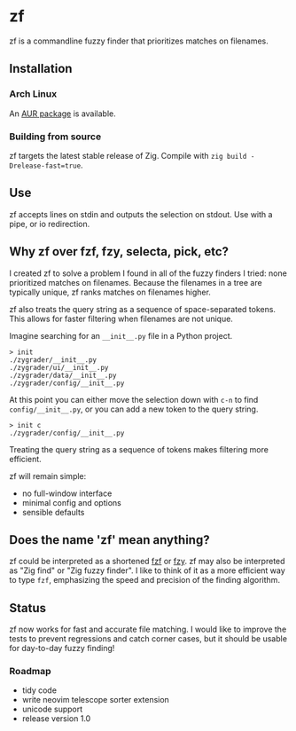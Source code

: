 # zf

zf is a commandline fuzzy finder that prioritizes matches on filenames.

## Installation

### Arch Linux

An [AUR package](https://aur.archlinux.org/packages/zf/) is available.

### Building from source

zf targets the latest stable release of Zig. Compile with `zig build
-Drelease-fast=true`.

## Use

zf accepts lines on stdin and outputs the selection on stdout. Use with a pipe,
or io redirection.

## Why zf over fzf, fzy, selecta, pick, etc?

I created zf to solve a problem I found in all of the fuzzy finders I tried:
none prioritized matches on filenames. Because the filenames in a tree are
typically unique, zf ranks matches on filenames higher.

zf also treats the query string as a sequence of space-separated tokens. This
allows for faster filtering when filenames are not unique.

Imagine searching for an `__init__.py` file in a Python project.

```text
> init
./zygrader/__init__.py
./zygrader/ui/__init__.py
./zygrader/data/__init__.py
./zygrader/config/__init__.py
```

At this point you can either move the selection down with `c-n` to find
`config/__init__.py`, or you can add a new token to the query string.

```text
> init c
./zygrader/config/__init__.py
```

Treating the query string as a sequence of tokens makes filtering more
efficient.

zf will remain simple:
* no full-window interface
* minimal config and options
* sensible defaults

## Does the name 'zf' mean anything?

zf could be interpreted as a shortened [fzf](https://github.com/junegunn/fzf) or
[fzy](https://github.com/jhawthorn/fzy). zf may also be interpreted as "Zig
find" or "Zig fuzzy finder". I like to think of it as a more efficient way to
type `fzf`, emphasizing the speed and precision of the finding algorithm.

## Status

zf now works for fast and accurate file matching. I would like to improve the
tests to prevent regressions and catch corner cases, but it should be usable for
day-to-day fuzzy finding!

### Roadmap

* tidy code
* write neovim telescope sorter extension
* unicode support
* release version 1.0
